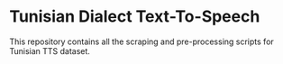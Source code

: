 # Tunisian Dialect Text-To-Speech
This repository contains all the scraping and pre-processing scripts for Tunisian TTS dataset.
